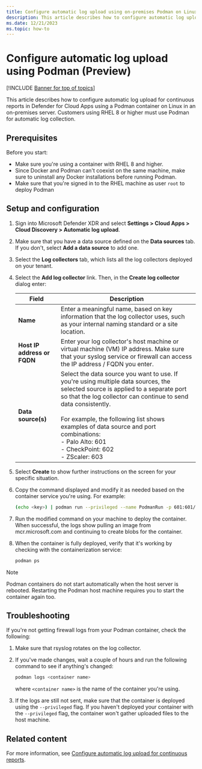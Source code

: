 ```yaml
---
title: Configure automatic log upload using on-premises Podman on Linux | Microsoft Defender for Cloud Apps
description: This article describes how to configure automatic log upload for continuous reports in Defender for Cloud Apps using a Podman container on Linux in an on-premises server.
ms.date: 12/21/2023
ms.topic: how-to
---
```


# Configure automatic log upload using Podman (Preview)

[!INCLUDE [Banner for top of topics](includes/banner.md)]

This article describes how to configure automatic log upload for continuous reports in Defender for Cloud Apps using a Podman container on Linux in an on-premises server. Customers using RHEL 8 or higher must use Podman for automatic log collection.

## Prerequisites

Before you start:

- Make sure you're using a container with RHEL 8 and higher.
- Since Docker and Podman can't coexist on the same machine, make sure to uninstall any Docker installations before running Podman.
- Make sure that you're signed in to the RHEL machine as user `root` to deploy Podman

## Setup and configuration

1. Sign into Microsoft Defender XDR and select **Settings > Cloud Apps > Cloud Discovery > Automatic log upload**.

1. Make sure that you have a data source defined on the **Data sources** tab. If you don't, select **Add a data source** to add one. <!--i don't see this option?-->

1. Select the **Log collectors** tab, which lists all the log collectors deployed on your tenant.

1. Select the **Add log collector** link. Then, in the **Create log collector** dialog enter:

    |Field  |Description  |
    |---------|---------|
    |**Name**     |    Enter a meaningful name, based on key information that the log collector uses, such as your internal naming standard or a site location.     |
    |**Host IP address or FQDN**     |  Enter your log collector's host machine or virtual machine (VM) IP address. Make sure that your syslog service or firewall can access the IP address / FQDN you enter. |
    |**Data source(s)**     |  Select the data source you want to use.  If you're using multiple data sources, the selected source is applied to a separate port so that the log collector can continue to send data consistently.  <br><br>For example, the following list shows examples of data source and port combinations: <br>- Palo Alto: 601 <br>- CheckPoint: 602 <br>- ZScaler: 603 |

1. Select **Create** to show further instructions on the screen for your specific situation.

1. Copy the command displayed and modify it as needed based on the container service you're using. For example:

    ```bash
    (echo <key>) | podman run --privileged --name PodmanRun -p 601:601/tcp -p 21:21 -p 20000-20099:20000-20099 -e "PUBLICIP='10.0.2.15'" -e "PROXY=" -e "SYSLOG=true" -e "CONSOLE= <tenant>.us3.portal.cloudappsecurity.com" -e "COLLECTOR=PodmanTest" --security-opt apparmor:unconfined --cap-add=SYS_ADMIN --restart unless-stopped -a stdin -i mcr.microsoft.com/mcas/logcollector starter 
    ```

1. Run the modified command on your machine to deploy the container. When successful, the logs show pulling an image from mcr.microsoft.com and continuing to create blobs for the container.

1. When the container is fully deployed, verify that it's working by checking with the containerization service:

    ```bash
    podman ps
    ```

> [!NOTE]
> Podman containers do not start automatically when the host server is rebooted. Restarting the Podman host machine requires you to start the container again too.

## Troubleshooting

If you're not getting firewall logs from your Podman container, check the following:

1. Make sure that rsyslog rotates on the log collector.
1. If you've made changes, wait a couple of hours and run the following command to see if anything's changed:

    ```bash
    podman logs <container name>
    ```

    where `<container name>` is the name of the container you're using.

1. If the logs are still not sent, make sure that the container is deployed using the `--privileged` flag. If you haven't deployed your container with the `--privileged` flag, the container won't gather uploaded files to the host machine. <!--is this needed? what does this mean?-->

## Related content

For more information, see [Configure automatic log upload for continuous reports](discovery-docker.md). 
